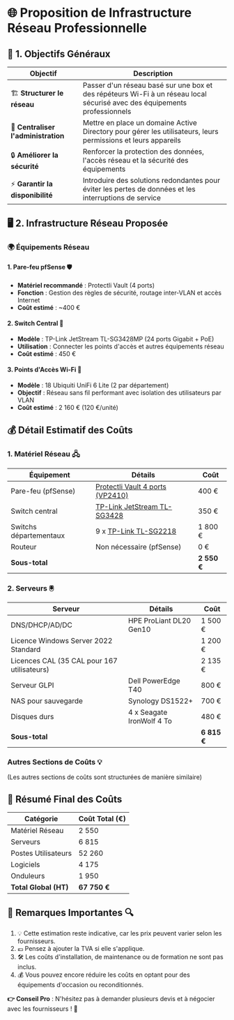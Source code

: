 
# 🌐 Proposition de Infrastructure Réseau Professionnelle

## 🎯 1. Objectifs Généraux

| Objectif | Description |
|----------|-------------|
| 🏗️ **Structurer le réseau** | Passer d'un réseau basé sur une box et des répéteurs Wi-Fi à un réseau local sécurisé avec des équipements professionnels |
| 👥 **Centraliser l'administration** | Mettre en place un domaine Active Directory pour gérer les utilisateurs, leurs permissions et leurs appareils |
| 🔒 **Améliorer la sécurité** | Renforcer la protection des données, l'accès réseau et la sécurité des équipements |
| ⚡ **Garantir la disponibilité** | Introduire des solutions redondantes pour éviter les pertes de données et les interruptions de service |

## 🖥️ 2. Infrastructure Réseau Proposée

### 🌍 Équipements Réseau

#### 1. Pare-feu pfSense 🛡️
- **Matériel recommandé** : Protectli Vault (4 ports)
- **Fonction** : Gestion des règles de sécurité, routage inter-VLAN et accès Internet
- **Coût estimé** : ~400 €

#### 2. Switch Central 🔀
- **Modèle** : TP-Link JetStream TL-SG3428MP (24 ports Gigabit + PoE)
- **Utilisation** : Connecter les points d'accès et autres équipements réseau
- **Coût estimé** : 450 €

#### 3. Points d'Accès Wi-Fi 📡
- **Modèle** : 18 Ubiquiti UniFi 6 Lite (2 par département)
- **Objectif** : Réseau sans fil performant avec isolation des utilisateurs par VLAN
- **Coût estimé** : 2 160 € (120 €/unité)

## 💰 Détail Estimatif des Coûts

### 1. Matériel Réseau 🖧

| Équipement | Détails | Coût |
|------------|---------|------|
| Pare-feu (pfSense) | [Protectli Vault 4 ports (VP2410)](https://eu.protectli.com/product/vp2410/) | 400 € |
| Switch central | [TP-Link JetStream TL-SG3428](https://www.tp-link.com/fr/business-networking/managed-switch/tl-sg3428/) | 350 € |
| Switchs départementaux | 9 x [TP-Link TL-SG2218](https://www.omadanetworks.com/fr/business-networking/omada-switch-smart/tl-sg2218/) | 1 800 € |
| Routeur | Non nécessaire (pfSense) | 0 € |
| **Sous-total** | | **2 550 €** |

### 2. Serveurs 🖲️

| Serveur | Détails | Coût |
|---------|---------|------|
| DNS/DHCP/AD/DC | HPE ProLiant DL20 Gen10 | 1 500 € |
| Licence Windows Server 2022 Standard | | 1 200 € |
| Licences CAL (35 CAL pour 167 utilisateurs) | | 2 135 € |
| Serveur GLPI | Dell PowerEdge T40 | 800 € |
| NAS pour sauvegarde | Synology DS1522+ | 700 € |
| Disques durs | 4 x Seagate IronWolf 4 To | 480 € |
| **Sous-total** | | **6 815 €** |

### Autres Sections de Coûts 💡

(Les autres sections de coûts sont structurées de manière similaire)

## 💸 Résumé Final des Coûts

| Catégorie | Coût Total (€) |
|-----------|----------------|
| Matériel Réseau | 2 550 |
| Serveurs | 6 815 |
| Postes Utilisateurs | 52 260 |
| Logiciels | 4 175 |
| Onduleurs | 1 950 |
| **Total Global (HT)** | **67 750 €** |

## 📝 Remarques Importantes 🔍

1. 💡 Cette estimation reste indicative, car les prix peuvent varier selon les fournisseurs.
2. 💶 Pensez à ajouter la TVA si elle s'applique.
3. 🛠️ Les coûts d'installation, de maintenance ou de formation ne sont pas inclus.
4. 💰 Vous pouvez encore réduire les coûts en optant pour des équipements d'occasion ou reconditionnés.

**👉 Conseil Pro** : N'hésitez pas à demander plusieurs devis et à négocier avec les fournisseurs ! 🤝
